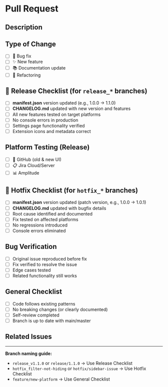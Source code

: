 # Pull Request

## Description
<!-- Brief description of changes -->

## Type of Change
- [ ] 🐛 Bug fix
- [ ] ✨ New feature
- [ ] 📚 Documentation update
- [ ] 🔧 Refactoring

<!--
========================================================================================
FOR RELEASE BRANCHES (release_*, release/*)
========================================================================================
-->

## 🚀 Release Checklist (for `release_*` branches)
- [ ] **manifest.json** version updated (e.g., 1.0.0 → 1.1.0)
- [ ] **CHANGELOG.md** updated with new version and features
- [ ] All new features tested on target platforms
- [ ] No console errors in production
- [ ] Settings page functionality verified
- [ ] Extension icons and metadata correct

## Platform Testing (Release)
- [ ] 🐙 GitHub (old & new UI)
- [ ] 📋 Jira Cloud/Server
- [ ] 📊 Amplitude

<!--
========================================================================================
FOR HOTFIX BRANCHES (hotfix_*, fix/*)
========================================================================================
-->

## 🐛 Hotfix Checklist (for `hotfix_*` branches)
- [ ] **manifest.json** version updated (patch version, e.g., 1.0.0 → 1.0.1)
- [ ] **CHANGELOG.md** updated with bugfix details
- [ ] Root cause identified and documented
- [ ] Fix tested on affected platforms
- [ ] No regressions introduced
- [ ] Console errors eliminated

## Bug Verification
- [ ] Original issue reproduced before fix
- [ ] Fix verified to resolve the issue
- [ ] Edge cases tested
- [ ] Related functionality still works

<!--
========================================================================================
GENERAL CHECKLIST (all PRs)
========================================================================================
-->

## General Checklist
- [ ] Code follows existing patterns
- [ ] No breaking changes (or clearly documented)
- [ ] Self-review completed
- [ ] Branch is up to date with main/master

## Related Issues
<!-- Link issues: Fixes #123, Closes #456 -->

---

**Branch naming guide:**
- `release_v1.1.0` or `release/1.1.0` → Use Release Checklist
- `hotfix_filter-not-hiding` or `hotfix/sidebar-issue` → Use Hotfix Checklist
- `feature/new-platform` → Use General Checklist